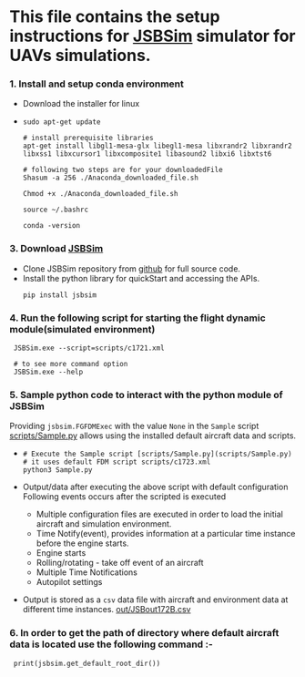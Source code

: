 # This file contains the setup instructions for [JSBSim](https://jsbsim.sourceforge.net/index.html) simulator for UAVs simulations.

### 1. **Install and setup conda environment**

* Download the installer for linux
* ```
  sudo apt-get update

  # install prerequisite libraries
  apt-get install libgl1-mesa-glx libegl1-mesa libxrandr2 libxrandr2 libxss1 libxcursor1 libxcomposite1 libasound2 libxi6 libxtst6

  # following two steps are for your downloadedFile
  Shasum -a 256 ./Anaconda_downloaded_file.sh

  Chmod +x ./Anaconda_downloaded_file.sh

  source ~/.bashrc 

  conda -version
  ```


### 3. Download [JSBSim](https://jsbsim.sourceforge.net/index.html)

* Clone JSBSim repository from [github](https://github.com/JSBSim-Team/jsbsim) for full source code.
* Install the python library for quickStart and accessing the APIs.
    ```
    pip install jsbsim
    ``` 

### 4. Run the following script for starting the flight dynamic module(simulated environment)

```
 JSBSim.exe --script=scripts/c1721.xml

 # to see more command option
 JSBSim.exe --help
```

### 5. Sample python code to interact with the python module of JSBSim

Providing ``jsbsim.FGFDMExec`` with the value ``None`` in the ``Sample`` script [scripts/Sample.py](scripts/Sample.py) allows using the installed default aircraft data and scripts.

* ```
  # Execute the Sample script [scripts/Sample.py](scripts/Sample.py)
  # it uses default FDM script scripts/c1723.xml
  python3 Sample.py
  ```

* Output/data after executing the above script with default configuration
    Following events occurs after the scripted is executed 
    - Multiple configuration files are executed in order to load the initial aircraft and simulation environment.
    - Time Notify(event), provides information at a particular time instance before the engine starts.
    - Engine starts
    - Rolling/rotating - take off event of an aircraft
    - Multiple Time Notifications
    - Autopilot settings
  
* Output is stored as a ``csv`` data file with aircraft and environment data at different time instances.
  [out/JSBout172B.csv](out/JSBout172B.csv)

### 6. In order to get the path of directory where default aircraft data is located use the following command :-
```
 print(jsbsim.get_default_root_dir())
```
  


